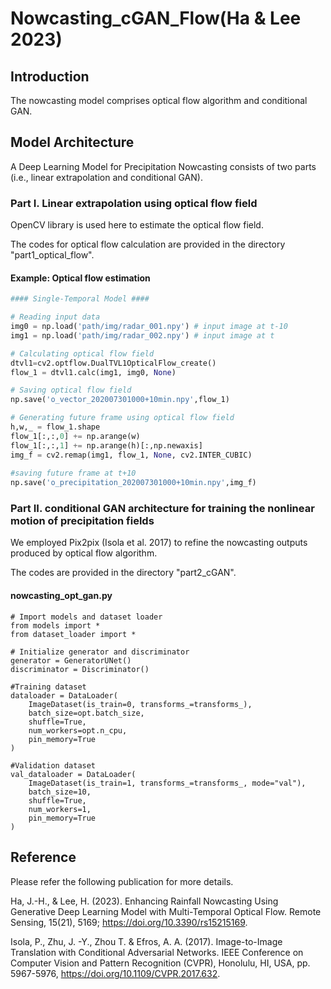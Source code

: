 # Nowcasting_cGAN_Flow(Ha & Lee 2023)

## Introduction
The nowcasting model comprises optical flow algorithm and conditional GAN.

## Model Architecture 
A Deep Learning Model for Precipitation Nowcasting consists of two parts (i.e., linear extrapolation and conditional GAN).

### Part I. Linear extrapolation using optical flow field

OpenCV library is used here to estimate the optical flow field.

The codes for optical flow calculation are provided in the directory "part1_optical_flow".

#### Example: Optical flow estimation
```python
#### Single-Temporal Model ####

# Reading input data
img0 = np.load('path/img/radar_001.npy') # input image at t-10
img1 = np.load('path/img/radar_002.npy') # input image at t

# Calculating optical flow field
dtvl1=cv2.optflow.DualTVL1OpticalFlow_create()
flow_1 = dtvl1.calc(img1, img0, None)

# Saving optical flow field
np.save('o_vector_202007301000+10min.npy',flow_1)

# Generating future frame using optical flow field
h,w,_ = flow_1.shape
flow_1[:,:,0] += np.arange(w)
flow_1[:,:,1] += np.arange(h)[:,np.newaxis]
img_f = cv2.remap(img1, flow_1, None, cv2.INTER_CUBIC)
        
#saving future frame at t+10
np.save('o_precipitation_202007301000+10min.npy',img_f)
```

### Part II. conditional GAN architecture for training the nonlinear motion of precipitation fields
We employed Pix2pix (Isola et al. 2017) to refine the nowcasting outputs produced by optical flow algorithm.

The codes are provided in the directory "part2_cGAN".

#### nowcasting_opt_gan.py
```
# Import models and dataset loader
from models import *
from dataset_loader import *

# Initialize generator and discriminator
generator = GeneratorUNet()
discriminator = Discriminator()

#Training dataset
dataloader = DataLoader(
    ImageDataset(is_train=0, transforms_=transforms_),
    batch_size=opt.batch_size,
    shuffle=True,
    num_workers=opt.n_cpu,
    pin_memory=True
)

#Validation dataset
val_dataloader = DataLoader(
    ImageDataset(is_train=1, transforms_=transforms_, mode="val"),
    batch_size=10,
    shuffle=True,
    num_workers=1,
    pin_memory=True
)
```


## Reference
Please refer the following publication for more details.

Ha, J.-H., & Lee, H. (2023). Enhancing Rainfall Nowcasting Using Generative Deep Learning Model with Multi-Temporal Optical Flow. Remote Sensing, 15(21), 5169; https://doi.org/10.3390/rs15215169.

Isola, P., Zhu, J. -Y., Zhou T. & Efros, A. A. (2017). Image-to-Image Translation with Conditional Adversarial Networks. IEEE Conference on Computer Vision and Pattern Recognition (CVPR), Honolulu, HI, USA, pp. 5967-5976, https://doi.org/10.1109/CVPR.2017.632.
